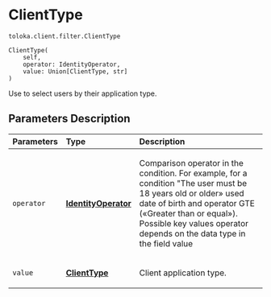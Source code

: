 # ClientType
`toloka.client.filter.ClientType`

```
ClientType(
    self,
    operator: IdentityOperator,
    value: Union[ClientType, str]
)
```

Use to select users by their application type.

## Parameters Description

| Parameters | Type | Description |
| :----------| :----| :-----------|
`operator`|**[IdentityOperator](toloka.client.primitives.operators.IdentityOperator.md)**|<p>Comparison operator in the condition. For example, for a condition &quot;The user must be 18 years old or older» used date of birth and operator GTE («Greater than or equal»). Possible key values operator depends on the data type in the field value</p>
`value`|**[ClientType](toloka.client.filter.ClientType.ClientType.md)**|<p>Client application type.</p>
